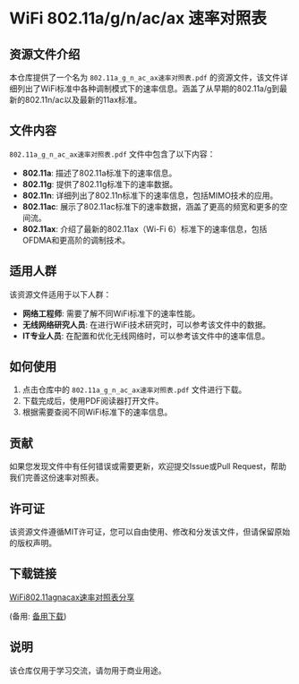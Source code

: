 # WiFi 802.11a/g/n/ac/ax 速率对照表

## 资源文件介绍

本仓库提供了一个名为 `802.11a_g_n_ac_ax速率对照表.pdf` 的资源文件，该文件详细列出了WiFi标准中各种调制模式下的速率信息。涵盖了从早期的802.11a/g到最新的802.11n/ac以及最新的11ax标准。

## 文件内容

`802.11a_g_n_ac_ax速率对照表.pdf` 文件中包含了以下内容：

- **802.11a**: 描述了802.11a标准下的速率信息。
- **802.11g**: 提供了802.11g标准下的速率数据。
- **802.11n**: 详细列出了802.11n标准下的速率信息，包括MIMO技术的应用。
- **802.11ac**: 展示了802.11ac标准下的速率数据，涵盖了更高的频宽和更多的空间流。
- **802.11ax**: 介绍了最新的802.11ax（Wi-Fi 6）标准下的速率信息，包括OFDMA和更高阶的调制技术。

## 适用人群

该资源文件适用于以下人群：

- **网络工程师**: 需要了解不同WiFi标准下的速率性能。
- **无线网络研究人员**: 在进行WiFi技术研究时，可以参考该文件中的数据。
- **IT专业人员**: 在配置和优化无线网络时，可以参考该文件中的速率信息。

## 如何使用

1. 点击仓库中的 `802.11a_g_n_ac_ax速率对照表.pdf` 文件进行下载。
2. 下载完成后，使用PDF阅读器打开文件。
3. 根据需要查阅不同WiFi标准下的速率信息。

## 贡献

如果您发现文件中有任何错误或需要更新，欢迎提交Issue或Pull Request，帮助我们完善这份速率对照表。

## 许可证

该资源文件遵循MIT许可证，您可以自由使用、修改和分发该文件，但请保留原始的版权声明。

## 下载链接
[WiFi802.11agnacax速率对照表分享](https://pan.quark.cn/s/cece9184d214) 

(备用: [备用下载](https://pan.baidu.com/s/1hGOxfwjen5souLDL065m_w?pwd=1234))

## 说明

该仓库仅用于学习交流，请勿用于商业用途。
